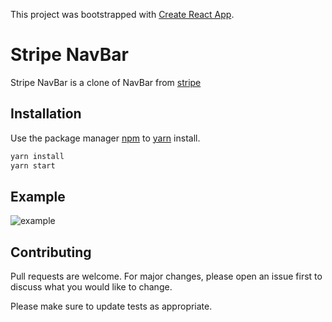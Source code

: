 This project was bootstrapped with [Create React App](https://github.com/facebook/create-react-app).

# Stripe NavBar

Stripe NavBar is a clone of NavBar from [stripe](https://stripe.com)

## Installation

Use the package manager [npm](https://www.npmjs.com/) to [yarn](https://yarnpkg.com/) install.

```bash
yarn install
yarn start
```

## Example

![example](https://gph.is/g/ZdjyLgw)


## Contributing
Pull requests are welcome. For major changes, please open an issue first to discuss what you would like to change.

Please make sure to update tests as appropriate.
